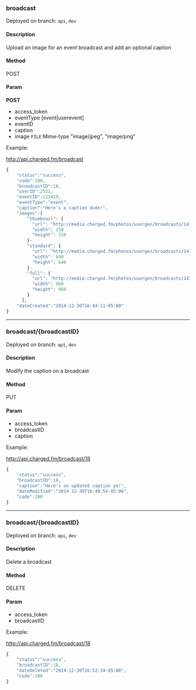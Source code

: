 ### **broadcast**

Deployed on branch: `api`, `dev`

#### **Description**
Upload an image for an event broadcast and add an optional caption

#### **Method**

POST

#### **Param**

**POST**
- access_token
- eventType [event|userevent]
- eventID
- caption
- image `FILE` Mime-type "image/jpeg", "image/png"


Example:

http://api.charged.fm/broadcast

```javascript
{
    "status":"success",
    "code":200,
    "broadcastID":18,
    "userID":2521,
    "eventID":113429,
    "eventType":"event",
    "caption":"Here's a caption dude!",
    "images":[
        "thumbnail": {
          "url": "http://media.charged.fm/photos/usergen/broadcasts/1419975648_peugwu8Q_thumbnail.jpg"
          "width": 150
          "height": 150
        }-
        "standard": {
          "url": "http://media.charged.fm/photos/usergen/broadcasts/1419975648_peugwu8Q_standard.jpg"
          "width": 640
          "height": 640
        }-
        "full": {
          "url": "http://media.charged.fm/photos/usergen/broadcasts/1419975648_peugwu8Q_full.jpg"
          "width": 960
          "height": 960
        }
      ],
    "dateCreated":"2014-12-30T16:44:11-05:00"
}
```

<hr>

### **broadcast/{broadcastID}**

Deployed on branch: `api`, `dev`

#### **Description**
Modify the caption on a broadcast

#### **Method**

PUT

#### **Param**

- access_token
- broadcastID
- caption


Example:

http://api.charged.fm/broadcast/18

```javascript
{
    "status":"success",
    "broadcastID":18,
    "caption":"Here's an updated caption yo!",
    "dateModified":"2014-12-30T16:48:54-05:00",
    "code":200
}
```

<hr>

### **broadcast/{broadcastID}**

Deployed on branch: `api`, `dev`

#### **Description**
Delete a broadcast

#### **Method**

DELETE

#### **Param**

- access_token
- broadcastID


Example:

http://api.charged.fm/broadcast/18

```javascript
{
    "status":"success",
    "broadcastID":18,
    "dateDeleted":"2014-12-30T16:52:34-05:00",
    "code":200
}
```
